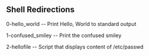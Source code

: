 Shell Redirections
----------------------------------
0-hello_world -- Print Hello, World to standard output

1-confused_smiley -- Print the confused smiley


2-hellofile -- Script that displays content of /etc/passwd



